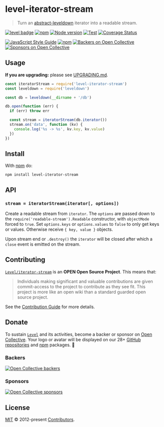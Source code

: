 # level-iterator-stream

> Turn an [abstract-leveldown](https://github.com/Level/abstract-leveldown) iterator into a readable stream.

[![level badge][level-badge]](https://github.com/Level/awesome)
[![npm](https://img.shields.io/npm/v/level-iterator-stream.svg?label=&logo=npm)](https://www.npmjs.com/package/level-iterator-stream)
[![Node version](https://img.shields.io/node/v/level-iterator-stream.svg)](https://www.npmjs.com/package/level-iterator-stream)
[![Test](https://github.com/Level/iterator-stream/actions/workflows/test.yml/badge.svg)](https://github.com/Level/iterator-stream/actions/workflows/test.yml)
[![Coverage Status](https://codecov.io/gh/Level/iterator-stream/branch/master/graph/badge.svg)](https://codecov.io/gh/Level/iterator-stream)

[![JavaScript Style Guide](https://img.shields.io/badge/code_style-standard-brightgreen.svg)](https://standardjs.com)
[![npm](https://img.shields.io/npm/dm/level-iterator-stream.svg?label=dl)](https://www.npmjs.com/package/level-iterator-stream)
[![Backers on Open Collective](https://opencollective.com/level/backers/badge.svg?color=orange)](#backers)
[![Sponsors on Open Collective](https://opencollective.com/level/sponsors/badge.svg?color=orange)](#sponsors)

## Usage

**If you are upgrading:** please see [UPGRADING.md](UPGRADING.md).

```js
const iteratorStream = require('level-iterator-stream')
const leveldown = require('leveldown')

const db = leveldown(__dirname + '/db')

db.open(function (err) {
  if (err) throw err

  const stream = iteratorStream(db.iterator())
  stream.on('data', function (kv) {
    console.log('%s -> %s', kv.key, kv.value)
  })
})
```

## Install

With [npm](https://npmjs.org) do:

```
npm install level-iterator-stream
```

## API

### `stream = iteratorStream(iterator[, options])`

Create a readable stream from `iterator`. The `options` are passed down to the `require('readable-stream').Readable` constructor, with `objectMode` forced to `true`. Set `options.keys` or `options.values` to `false` to only get keys or values. Otherwise receive `{ key, value }` objects.

Upon stream end or `.destroy()` the `iterator` will be closed after which a `close` event is emitted on the stream.

## Contributing

[`Level/iterator-stream`](https://github.com/Level/iterator-stream) is an **OPEN Open Source Project**. This means that:

> Individuals making significant and valuable contributions are given commit-access to the project to contribute as they see fit. This project is more like an open wiki than a standard guarded open source project.

See the [Contribution Guide](https://github.com/Level/community/blob/master/CONTRIBUTING.md) for more details.

## Donate

To sustain [`Level`](https://github.com/Level) and its activities, become a backer or sponsor on [Open Collective](https://opencollective.com/level). Your logo or avatar will be displayed on our 28+ [GitHub repositories](https://github.com/Level) and [npm](https://www.npmjs.com/) packages. 💖

### Backers

[![Open Collective backers](https://opencollective.com/level/backers.svg?width=890)](https://opencollective.com/level)

### Sponsors

[![Open Collective sponsors](https://opencollective.com/level/sponsors.svg?width=890)](https://opencollective.com/level)

## License

[MIT](LICENSE.md) © 2012-present [Contributors](CONTRIBUTORS.md).

[level-badge]: https://leveljs.org/img/badge.svg
